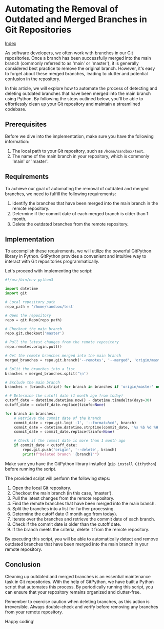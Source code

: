 # Automating the Removal of Outdated and Merged Branches in Git Repositories

[Index](index.md)

As software developers, we often work with branches in our Git repositories. Once a branch has been successfully merged into the main branch (commonly referred to as 'main' or 'master'), it is generally considered best practice to remove the original branch. However, it's easy to forget about these merged branches, leading to clutter and potential confusion in the repository.

In this article, we will explore how to automate the process of detecting and deleting outdated branches that have been merged into the main branch using Python. By following the steps outlined below, you'll be able to effortlessly clean up your Git repository and maintain a streamlined codebase.

## Prerequisites

Before we dive into the implementation, make sure you have the following information:

1. The local path to your Git repository, such as `/home/sandbox/test`.
2. The name of the main branch in your repository, which is commonly 'main' or 'master'.

## Requirements

To achieve our goal of automating the removal of outdated and merged branches, we need to fulfill the following requirements:

1. Identify the branches that have been merged into the main branch in the remote repository.
2. Determine if the commit date of each merged branch is older than 1 month.
3. Delete the outdated branches from the remote repository.

## Implementation

To accomplish these requirements, we will utilize the powerful GitPython library in Python. GitPython provides a convenient and intuitive way to interact with Git repositories programmatically.

Let's proceed with implementing the script:

```python
#!/usr/bin/env python3

import datetime
import git

# Local repository path
repo_path = '/home/sandbox/test'

# Open the repository
repo = git.Repo(repo_path)

# Checkout the main branch
repo.git.checkout('master')

# Pull the latest changes from the remote repository
repo.remotes.origin.pull()

# Get the remote branches merged into the main branch
merged_branches = repo.git.branch('--remotes', '--merged', 'origin/master')

# Split the branches into a list
branches = merged_branches.split('\n')

# Exclude the main branch
branches = [branch.strip() for branch in branches if 'origin/master' not in branch]

# # Determine the cutoff date (1 month ago from today)
cutoff_date = datetime.datetime.now() - datetime.timedelta(days=30)
cutoff_date = cutoff_date.replace(tzinfo=None)

for branch in branches:
    # Retrieve the commit date of the branch
    commit_date = repo.git.log('-1', '--format=%cd', branch)
    commit_date = datetime.datetime.strptime(commit_date, '%a %b %d %H:%M:%S %Y %z')
    commit_date = commit_date.replace(tzinfo=None)

    # Check if the commit date is more than 1 month ago
    if commit_date < cutoff_date:
        repo.git.push('origin', '--delete', branch)
        print(f"Deleted branch '{branch}'")
```

Make sure you have the GitPython library installed (`pip install GitPython`) before running the script.

The provided script will perform the following steps:

1. Open the local Git repository.
2. Checkout the main branch (in this case, 'master').
3. Pull the latest changes from the remote repository.
4. Find the remote branches that have been merged into the main branch.
5. Split the branches into a list for further processing.
6. Determine the cutoff date (1 month ago from today).
7. Iterate over the branches and retrieve the commit date of each branch.
8. Check if the commit date is older than the cutoff date.
9. If the branch meets the criteria, delete it from the remote repository.

By executing this script, you will be able to automatically detect and remove outdated branches that have been merged into the main branch in your remote repository.

## Conclusion

Cleaning up outdated and merged branches is an essential maintenance task in Git repositories. With the help of GitPython, we have built a Python script that automates this process. By periodically running this script, you can ensure that your repository remains organized and clutter-free.

Remember to exercise caution when deleting branches, as this action is irreversible. Always double-check and verify before removing any branches from your remote repository.

Happy coding!
